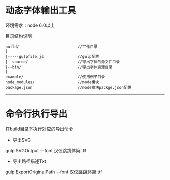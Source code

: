 动态字体输出工具
====
环境需求：node 6.0以上 

目录结构说明

```
build/                          //工作目录
|
|-----gulpfile.js               //gulp配置
|--source/                      //导出字体的源文件目录
|--bin/                         //导出字体资源目录
|
example/                        //使用例子目录
node_modules/                   //node模块
package.json                    //node模块packge.json配置
```

---

命令行执行导出
==
在build目录下执行对应的导出命令

- 导出SVG

gulp SVGOutput --font 汉仪跳跳体简.ttf

- 导出路径描述Txt

gulp ExportOriginalPath --font 汉仪跳跳体简.ttf